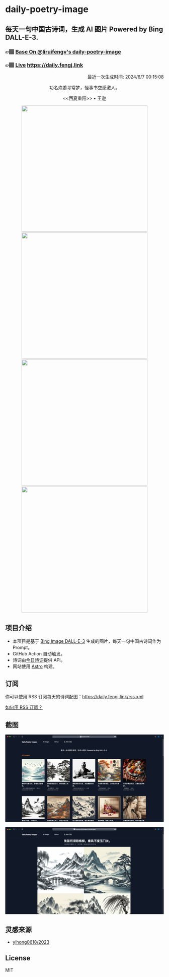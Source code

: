 
# daily-poetry-image

## 每天一句中国古诗词，生成 AI 图片 Powered by Bing DALL-E-3.

### 👉🏽 [Base On @liruifengv's daily-poetry-image](https://github.com/liruifengv/daily-poetry-image)

### 👉🏽 [Live](https://daily.fengj.link) https://daily.fengj.link

<p align="right">
  最近一次生成时间: 2024/6/7 00:15:08
</p>
<p align="center">
功名炊黍寻常梦，怪事书空感激人。
</p>
<p align="center">
<<西夏重阳>> • 王逊
</p>
<p align="center">
<img src="https://tse3.mm.bing.net/th/id/OIG3.KjmVn9pw0G_u1lwGgG4j" height="400" width="400" />
<img src="https://tse3.mm.bing.net/th/id/OIG3.oyfCQvqqbo0w7sKAN4l4" height="400" width="400" />
<img src="https://tse4.mm.bing.net/th/id/OIG3.uZwFl3WnsR5s.euxaV8q" height="400" width="400" />
<img src="https://tse4.mm.bing.net/th/id/OIG3.ifzEt9kQofSVFtd5SK67" height="400" width="400" />
</p>

## 项目介绍

-   本项目是基于 [Bing Image DALL-E-3](https://www.bing.com/images/create) 生成的图片，每天一句中国古诗词作为 Prompt。
-   GitHub Action 自动触发。
-   诗词由[今日诗词](https://www.jinrishici.com/)提供 API。
-   网站使用 [Astro](https://astro.build) 构建。

## 订阅

你可以使用 RSS 订阅每天的诗词配图：https://daily.fengj.link/rss.xml

[如何用 RSS 订阅？](https://zhuanlan.zhihu.com/p/55026716)

## 截图

![图片列表](./screenshots/Snipaste_2023-12-28_21-00-26.png)

![图片详情](./screenshots/Snipaste_2023-12-28_21-00-53.png)

## 灵感来源

-   [yihong0618/2023](https://github.com/yihong0618/2023)

## License

MIT
